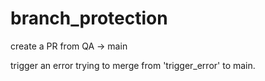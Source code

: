 # branch_protection

create a PR from QA -> main

trigger an error trying to merge from 'trigger_error' to main.
